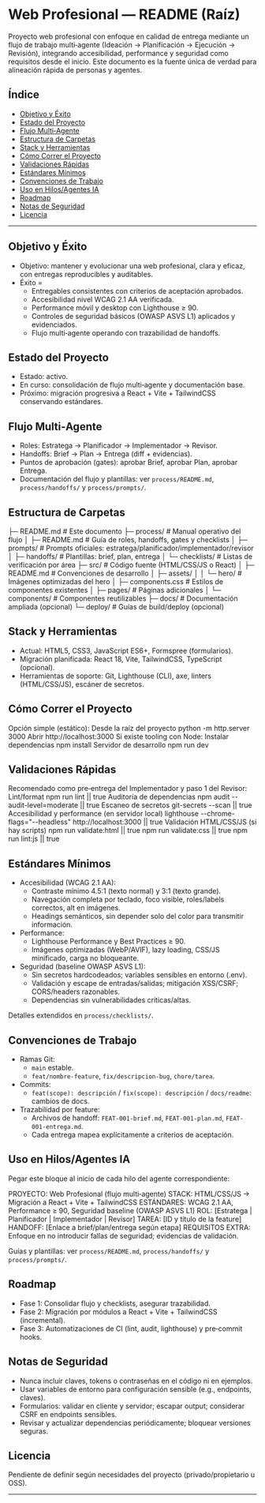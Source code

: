 # Web Profesional — README (Raíz)

Proyecto web profesional con enfoque en calidad de entrega mediante un flujo de trabajo multi‑agente (Ideación → Planificación → Ejecución → Revisión), integrando accesibilidad, performance y seguridad como requisitos desde el inicio. Este documento es la fuente única de verdad para alineación rápida de personas y agentes.

## Índice
- [Objetivo y Éxito](#objetivo-y-éxito)
- [Estado del Proyecto](#estado-del-proyecto)
- [Flujo Multi‑Agente](#flujo-multi-agente)
- [Estructura de Carpetas](#estructura-de-carpetas)
- [Stack y Herramientas](#stack-y-herramientas)
- [Cómo Correr el Proyecto](#cómo-correr-el-proyecto)
- [Validaciones Rápidas](#validaciones-rápidas)
- [Estándares Mínimos](#estándares-mínimos)
- [Convenciones de Trabajo](#convenciones-de-trabajo)
- [Uso en Hilos/Agentes IA](#uso-en-hilosagentes-ia)
- [Roadmap](#roadmap)
- [Notas de Seguridad](#notas-de-seguridad)
- [Licencia](#licencia)

---

## Objetivo y Éxito
- Objetivo: mantener y evolucionar una web profesional, clara y eficaz, con entregas reproducibles y auditables.  
- Éxito =  
  - Entregables consistentes con criterios de aceptación aprobados.  
  - Accesibilidad nivel WCAG 2.1 AA verificada.  
  - Performance móvil y desktop con Lighthouse ≥ 90.  
  - Controles de seguridad básicos (OWASP ASVS L1) aplicados y evidenciados.  
  - Flujo multi‑agente operando con trazabilidad de handoffs.

## Estado del Proyecto
- Estado: activo.  
- En curso: consolidación de flujo multi‑agente y documentación base.  
- Próximo: migración progresiva a React + Vite + TailwindCSS conservando estándares.

## Flujo Multi‑Agente
- Roles: Estratega → Planificador → Implementador → Revisor.  
- Handoffs: Brief → Plan → Entrega (diff + evidencias).  
- Puntos de aprobación (gates): aprobar Brief, aprobar Plan, aprobar Entrega.  
- Documentación del flujo y plantillas: ver `process/README.md`, `process/handoffs/` y `process/prompts/`.

## Estructura de Carpetas
├─ README.md # Este documento
├─ process/ # Manual operativo del flujo
│ ├─ README.md # Guía de roles, handoffs, gates y checklists
│ ├─ prompts/ # Prompts oficiales: estratega/planificador/implementador/revisor
│ ├─ handoffs/ # Plantillas: brief, plan, entrega
│ └─ checklists/ # Listas de verificación por área
├─ src/ # Código fuente (HTML/CSS/JS o React)
│ ├─ README.md # Convenciones de desarrollo
│ ├─ assets/
│ │ └─ hero/ # Imágenes optimizadas del hero
│ ├─ components.css # Estilos de componentes existentes
│ ├─ pages/ # Páginas adicionales
│ └─ components/ # Componentes reutilizables
├─ docs/ # Documentación ampliada (opcional)
└─ deploy/ # Guías de build/deploy (opcional)

## Stack y Herramientas
- Actual: HTML5, CSS3, JavaScript ES6+, Formspree (formularios).  
- Migración planificada: React 18, Vite, TailwindCSS, TypeScript (opcional).  
- Herramientas de soporte: Git, Lighthouse (CLI), axe, linters (HTML/CSS/JS), escáner de secretos.

## Cómo Correr el Proyecto
Opción simple (estático):
Desde la raíz del proyecto
python -m http.server 3000
Abrir http://localhost:3000
Si existe tooling con Node:
Instalar dependencias
npm install
Servidor de desarrollo
npm run dev

## Validaciones Rápidas
Recomendado como pre‑entrega del Implementador y paso 1 del Revisor:
Lint/format
npm run lint || true
Auditoría de dependencias
npm audit --audit-level=moderate || true
Escaneo de secretos
git-secrets --scan || true
Accesibilidad y performance (en servidor local)
lighthouse --chrome-flags="--headless" http://localhost:3000 || true
Validación HTML/CSS/JS (si hay scripts)
npm run validate:html || true
npm run validate:css || true
npm run lint:js || true

## Estándares Mínimos
- Accesibilidad (WCAG 2.1 AA):  
  - Contraste mínimo 4.5:1 (texto normal) y 3:1 (texto grande).  
  - Navegación completa por teclado, foco visible, roles/labels correctos, alt en imágenes.  
  - Headings semánticos, sin depender solo del color para transmitir información.  
- Performance:  
  - Lighthouse Performance y Best Practices ≥ 90.  
  - Imágenes optimizadas (WebP/AVIF), lazy loading, CSS/JS minificado, carga no bloqueante.  
- Seguridad (baseline OWASP ASVS L1):  
  - Sin secretos hardcodeados; variables sensibles en entorno (.env).  
  - Validación y escape de entradas/salidas; mitigación XSS/CSRF; CORS/headers razonables.  
  - Dependencias sin vulnerabilidades críticas/altas.

Detalles extendidos en `process/checklists/`.

## Convenciones de Trabajo
- Ramas Git:  
  - `main` estable.  
  - `feat/nombre-feature`, `fix/descripcion-bug`, `chore/tarea`.  
- Commits:  
  - `feat(scope): descripción` / `fix(scope): descripción` / `docs/readme`: cambios de docs.  
- Trazabilidad por feature:  
  - Archivos de handoff: `FEAT-001-brief.md`, `FEAT-001-plan.md`, `FEAT-001-entrega.md`.  
  - Cada entrega mapea explícitamente a criterios de aceptación.

## Uso en Hilos/Agentes IA
Pegar este bloque al inicio de cada hilo del agente correspondiente:

PROYECTO: Web Profesional (flujo multi‑agente)
STACK: HTML/CSS/JS → Migración a React + Vite + TailwindCSS
ESTÁNDARES: WCAG 2.1 AA, Performance ≥ 90, Seguridad baseline (OWASP ASVS L1)
ROL: [Estratega | Planificador | Implementador | Revisor]
TAREA: [ID y título de la feature]
HANDOFF: [Enlace a brief/plan/entrega según etapa]
REQUISITOS EXTRA: Enfoque en no introducir fallas de seguridad; evidencias de validación.

Guías y plantillas: ver `process/README.md`, `process/handoffs/` y `process/prompts/`.

## Roadmap
- Fase 1: Consolidar flujo y checklists, asegurar trazabilidad.  
- Fase 2: Migración por módulos a React + Vite + TailwindCSS (incremental).  
- Fase 3: Automatizaciones de CI (lint, audit, lighthouse) y pre‑commit hooks.

## Notas de Seguridad
- Nunca incluir claves, tokens o contraseñas en el código ni en ejemplos.  
- Usar variables de entorno para configuración sensible (e.g., endpoints, claves).  
- Formularios: validar en cliente y servidor; escapar output; considerar CSRF en endpoints sensibles.  
- Revisar y actualizar dependencias periódicamente; bloquear versiones seguras.

## Licencia
Pendiente de definir según necesidades del proyecto (privado/propietario u OSS).

---